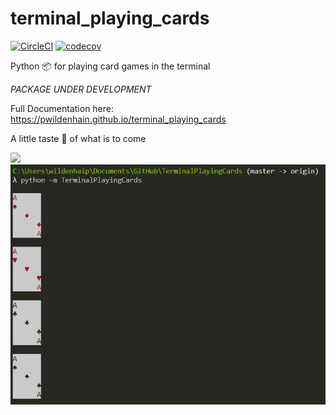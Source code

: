 # terminal_playing_cards

[![CircleCI](https://circleci.com/gh/pwildenhain/TerminalPlayingCards.svg?style=shield)](https://circleci.com/gh/pwildenhain/terminal_playing_cards)
[![codecov](https://codecov.io/gh/pwildenhain/TerminalPlayingCards/branch/master/graph/badge.svg)](https://codecov.io/gh/pwildenhain/terminal_playing_cards)

Python 📦 for playing card games in the terminal

_PACKAGE UNDER DEVELOPMENT_

Full Documentation here: https://pwildenhain.github.io/terminal_playing_cards

A little taste 🍰 of what is to come

![](_static/screenshot.png)
![](docs/source/_static/screenshot.png)
